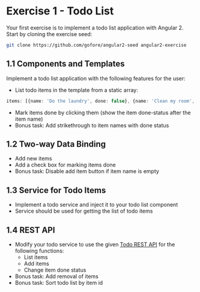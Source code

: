 # Exercise 1 - Todo List

Your first exercise is to implement a todo list application with Angular 2. Start by cloning the exercise seed:
```bash
git clone https://github.com/gofore/angular2-seed angular2-exercise
```

## 1.1 Components and Templates

Implement a todo list application with the following features for the user:
- List todo items in the template from a static array:

```typescript
items: [{name: 'Do the laundry', done: false}, {name: 'Clean my room', done: false}];
```

- Mark items done by clicking them (show the item done-status after the item name)
- Bonus task: Add strikethrough to item names with done status

## 1.2 Two-way Data Binding

- Add new items
- Add a check box for marking items done
- Bonus task: Disable add item button if item name is empty

## 1.3 Service for Todo Items

- Implement a todo service and inject it to your todo list component
- Service should be used for getting the list of todo items

## 1.4 REST API

- Modify your todo service to use the given [Todo REST API](https://github.com/gofore/todo-backend) for the following functions:
  - List items
  - Add items
  - Change item done status
- Bonus task: Add removal of items
- Bonus task: Sort todo list by item id
